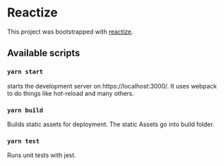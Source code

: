 # Reactize

This project was bootstrapped with [reactize](https://github.com/YT-GameWorks/reactize/).

## Available scripts

### `yarn start`

starts the development server on https://localhost:3000/. It uses webpack to do things like hot-reload and many others.

### `yarn build`

Builds static assets for deployment. The static Assets go into build folder.

### `yarn test`

Runs unit tests with jest.
